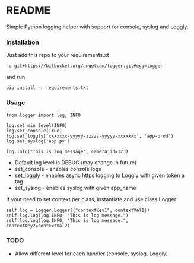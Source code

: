# README #

Simple Python logging helper with support for console, syslog and Loggly.

### Installation ###

Just add this repo to your requirements.xt

```
-e git+https://bitbucket.org/angelcam/logger.git#egg=logger
```

and run

```
pip install -r requirements.txt
```

### Usage ###

```
from logger import log, INFO

log.set_min_level(INFO)
log.set_console(True)
log.set_loggly('xxxxxxx-yyyyy-zzzzz-yyyyy-xxxxxxx', 'app-prod')
log.set_syslog('app.py')

log.info("This is log message", camera_id=123)
```

* Default log level is DEBUG (may change in future)
* set_console - enables console logs
* set_loggly - enables async https logging to Loggly with given token a tag
* set_syslog - enables syslog with given app_name

If yout need to set context per class, instantiate and use class Logger

```
self.log = Logger.Logger({"contextKey1", contextVal1})
self.log.log(log.INFO, "This is log message.")
self.log.log(log.INFO, "This is log message.", contextKey2=contextVal2)
```

### TODO ###

* Allow different level for each handler (console, syslog, Loggly)
